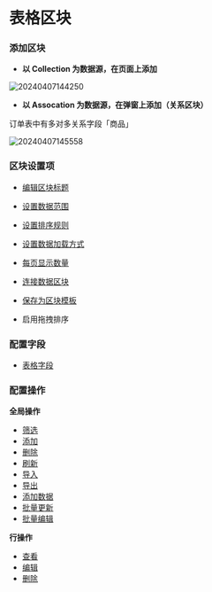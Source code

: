 # 表格区块

### 添加区块

- **以 Collection 为数据源，在页面上添加**

![20240407144250](https://nocobase-docs.oss-cn-beijing.aliyuncs.com/20240407144250.png)

- **以 Assocation 为数据源，在弹窗上添加（关系区块）**

订单表中有多对多关系字段「商品」

![20240407145558](https://nocobase-docs.oss-cn-beijing.aliyuncs.com/20240407145558.png)
### 区块设置项

- [编辑区块标题](/handbook/ui/blocks/block-settings/block-title)
- [设置数据范围](/handbook/ui/blocks/block-settings/data-scope)
- [设置排序规则](/handbook/ui/blocks/block-settings/sorting-rule)
- [设置数据加载方式](/handbook/ui/blocks/block-settings/loading-mode)
- [每页显示数量](/handbook/ui/blocks/block-settings/per-page)
- [连接数据区块](/handbook/ui/blocks/block-settings/connect-block)
- [保存为区块模板](/handbook/ui/blocks/block-settings/block-template)

- 启用拖拽排序

### 配置字段
- [表格字段](/handbook/ui/fields/field-settings/common/table-column)
### 配置操作

**全局操作**

- [筛选](/handbook/ui/actions/types/filter)
- [添加](/handbook/ui/actions/types/add-new)
- [删除](/handbook/ui/actions/types/delete)
- [刷新](/handbook/ui/actions/types/refresh)
- [导入](/handbook/action-import)
- [导出](/handbook/action-export)
- [添加数据](/handbook/action-add-record)
- [批量更新](/handbook/action-bulk-update)
- [批量编辑](/handbook/action-bulk-edit)

**行操作**

- [查看](/handbook/ui/actions/types/view)
- [编辑](/handbook/ui/actions/types/edit)
- [删除](/handbook/ui/actions/types/delete)


